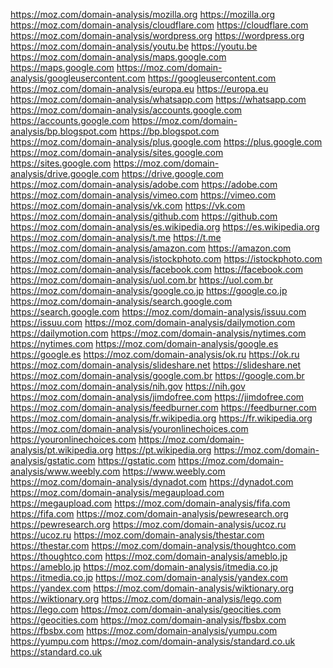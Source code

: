 https://moz.com/domain-analysis/mozilla.org https://mozilla.org https://moz.com/domain-analysis/cloudflare.com https://cloudflare.com https://moz.com/domain-analysis/wordpress.org https://wordpress.org https://moz.com/domain-analysis/youtu.be https://youtu.be https://moz.com/domain-analysis/maps.google.com https://maps.google.com https://moz.com/domain-analysis/googleusercontent.com https://googleusercontent.com https://moz.com/domain-analysis/europa.eu https://europa.eu https://moz.com/domain-analysis/whatsapp.com https://whatsapp.com https://moz.com/domain-analysis/accounts.google.com https://accounts.google.com https://moz.com/domain-analysis/bp.blogspot.com https://bp.blogspot.com https://moz.com/domain-analysis/plus.google.com https://plus.google.com https://moz.com/domain-analysis/sites.google.com https://sites.google.com https://moz.com/domain-analysis/drive.google.com https://drive.google.com https://moz.com/domain-analysis/adobe.com https://adobe.com https://moz.com/domain-analysis/vimeo.com https://vimeo.com https://moz.com/domain-analysis/vk.com https://vk.com https://moz.com/domain-analysis/github.com https://github.com https://moz.com/domain-analysis/es.wikipedia.org https://es.wikipedia.org https://moz.com/domain-analysis/t.me https://t.me https://moz.com/domain-analysis/amazon.com https://amazon.com https://moz.com/domain-analysis/istockphoto.com https://istockphoto.com https://moz.com/domain-analysis/facebook.com https://facebook.com https://moz.com/domain-analysis/uol.com.br https://uol.com.br https://moz.com/domain-analysis/google.co.jp https://google.co.jp https://moz.com/domain-analysis/search.google.com https://search.google.com https://moz.com/domain-analysis/issuu.com https://issuu.com https://moz.com/domain-analysis/dailymotion.com https://dailymotion.com https://moz.com/domain-analysis/nytimes.com https://nytimes.com https://moz.com/domain-analysis/google.es https://google.es https://moz.com/domain-analysis/ok.ru https://ok.ru https://moz.com/domain-analysis/slideshare.net https://slideshare.net https://moz.com/domain-analysis/google.com.br https://google.com.br https://moz.com/domain-analysis/nih.gov https://nih.gov https://moz.com/domain-analysis/jimdofree.com https://jimdofree.com https://moz.com/domain-analysis/feedburner.com https://feedburner.com https://moz.com/domain-analysis/fr.wikipedia.org https://fr.wikipedia.org https://moz.com/domain-analysis/youronlinechoices.com https://youronlinechoices.com https://moz.com/domain-analysis/pt.wikipedia.org https://pt.wikipedia.org https://moz.com/domain-analysis/gstatic.com https://gstatic.com https://moz.com/domain-analysis/www.weebly.com https://www.weebly.com https://moz.com/domain-analysis/dynadot.com https://dynadot.com https://moz.com/domain-analysis/megaupload.com https://megaupload.com https://moz.com/domain-analysis/fifa.com https://fifa.com https://moz.com/domain-analysis/pewresearch.org https://pewresearch.org https://moz.com/domain-analysis/ucoz.ru https://ucoz.ru https://moz.com/domain-analysis/thestar.com https://thestar.com https://moz.com/domain-analysis/thoughtco.com https://thoughtco.com https://moz.com/domain-analysis/ameblo.jp https://ameblo.jp https://moz.com/domain-analysis/itmedia.co.jp https://itmedia.co.jp https://moz.com/domain-analysis/yandex.com https://yandex.com https://moz.com/domain-analysis/wiktionary.org https://wiktionary.org https://moz.com/domain-analysis/lego.com https://lego.com https://moz.com/domain-analysis/geocities.com https://geocities.com https://moz.com/domain-analysis/fbsbx.com https://fbsbx.com https://moz.com/domain-analysis/yumpu.com https://yumpu.com https://moz.com/domain-analysis/standard.co.uk https://standard.co.uk
